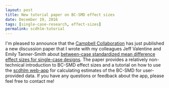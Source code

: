 ```yaml
---
layout: post
title: New tutorial paper on BC-SMD effect sizes
date: December 19, 2016
tags: [single-case-research, effect-sizes]
permalink: scdhlm-tutorial
---
```


I'm pleased to announce that the [Campbell Collaboration](https://www.campbellcollaboration.org/) has just published a new discussion paper that I wrote with my colleagues Jeff Valentine and Emily Tanner-Smith about [between-case standardized mean difference effect sizes for single-case designs](https://campbellcollaboration.org/media/k2/attachments/effect_sizes_single_case_designs.pdf). 
The paper provides a relatively non-technical introduction to BC-SMD effect sizes and a tutorial on how to use the [scdhlm web-app](https://jepusto.shinyapps.io/scdhlm/) for calculating estimates of the BC-SMD for user-provided data. 
If you have any questions or feedback about the app, please feel free to contact me!
